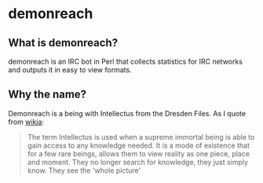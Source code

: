 demonreach
==========

What is demonreach?
------------------------
demonreach is an IRC bot in Perl that collects statistics for IRC networks and outputs it in easy to view formats. 

Why the name?
------------------------
Demonreach is a being with Intellectus from the Dresden Files. As I quote from [wikia](http://dresdenfiles.wikia.com/wiki/Intellectus):

>The term Intellectus is used when a supreme immortal being is able to gain access to any knowledge needed. It is a mode of existence that for a few rare beings, allows them to view reality as one piece, place and moment. They no longer search for knowledge, they just simply know. They see the 'whole picture' 
